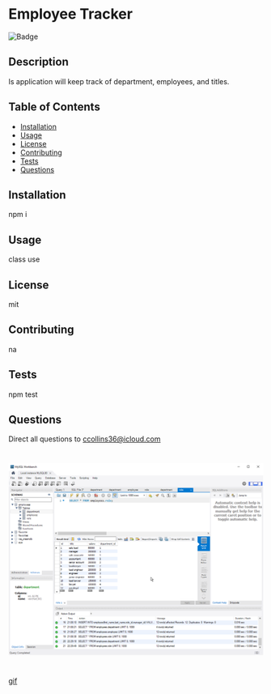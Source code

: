 # Employee Tracker

  ![Badge](https://img.shields.io/badge/License-mit-RED)

## Description
 Is application will keep track of department, employees, and titles.
 ## Table of Contents

 * [Installation](#installation)
 * [Usage](#usage)
 * [License](#license)
 * [Contributing](contributing)
 * [Tests](tests)
 * [Questions](questions)

 ## Installation
 npm i
 ## Usage
 class use
 ## License
 mit
 ## Contributing
 na
 ## Tests
 npm test
 ## Questions
 Direct all questions to ccollins36@icloud.com
 #
![workbench](images/ToRouV7.png)
#
 [gif](placeholder)
